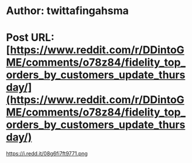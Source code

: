 # Author: twittafingahsma
# Post URL: [https://www.reddit.com/r/DDintoGME/comments/o78z84/fidelity_top_orders_by_customers_update_thursday/](https://www.reddit.com/r/DDintoGME/comments/o78z84/fidelity_top_orders_by_customers_update_thursday/)


https://i.redd.it/08g6fi7ft9771.png